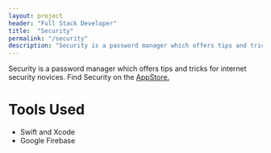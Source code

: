 ```yaml
---
layout: project
header: "Full Stack Developer"
title:  "Security"
permalink: "/security"
description: "Security is a password manager which offers tips and tricks for internet security novices. Find Security on the <a href='https://itunes.apple.com/us/app/security-password-manager-and-security-tips/id1252161851' target='\_blank'>AppStore.</a>"
---
```

Security is a password manager which offers tips and tricks for internet security novices. Find Security on the <a href='https://itunes.apple.com/us/app/security-password-manager-and-security-tips/id1252161851' target='\_blank'>AppStore.</a>

# Tools Used
- Swift and Xcode
- Google Firebase
